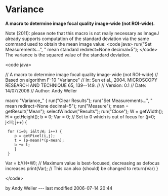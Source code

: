 # Variance

**A macro to determine image focal quality image-wide (not ROI-wide).**

Note (2011): please note that this macro is not really necessary as
ImageJ already supports computation of the standard deviation via the
same command used to obtain the mean image value: \<code java\>
run(\"Set Measurements\...\", \" mean standard redirect=None
decimal=5\"); \</code\> The variance is the squared value of the
standard deviation.

\<code java\>

// A macro to determine image focal quality image-wide (not ROI-wide) //
Based on algorithm F-10 \"Variance\" // In: Sun et al., 2004. MICROSCOPY
RESEARCH AND TECHNIQUE 65, 139--149. // // Version: 0.1 // Date:
14/07/2006 // Author: Andy Weller

macro \"Variance\_\" { run(\"Clear Results\"); run(\"Set
Measurements\...\", \" mean redirect=None decimal=5\");
run(\"Measure\"); mean = getResult(\"Mean\"); selectWindow(\"Results\");
run(\"Close\"); W = getWidth(); H = getHeight(); b = 0; Var = 0; // Set
to 0 which is out of focus for (j=0; j\<H; j++) {

     for (i=0; i&lt;W; i++) {
        p = getPixel(i,j);
        t = (p-mean)*(p-mean);
        b += t;
        }
     }

Var = b/(H\*W); // Maximum value is best-focused, decreasing as defocus
increases print(Var); // This can also (should) be changed to
return(Var) }

\</code\>

by Andy Weller --- last modified 2006-07-14 20:44
